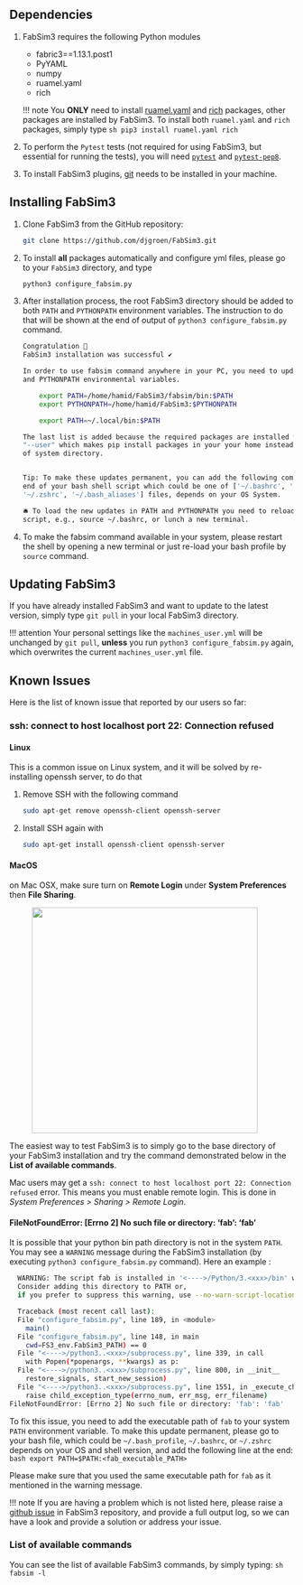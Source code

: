 ## Dependencies

1. FabSim3 requires the following Python modules

	* fabric3==1.13.1.post1
	* PyYAML
	* numpy
	* ruamel.yaml
	* rich

	!!! note
		You **ONLY** need to install [ruamel.yaml](https://pypi.org/project/ruamel.yaml) and  [rich](https://pypi.org/project/rich/)  packages, other packages are installed by FabSim3.
		To install both `ruamel.yaml` and `rich` packages, simply type
		```sh
		pip3 install ruamel.yaml rich
		```

2. To perform the `Pytest` tests (not required for using FabSim3, but essential for running the tests), you will need [`pytest`](https://docs.pytest.org/en/latest/getting-started.html) and [`pytest-pep8`](https://pypi.org/project/pytest-pep8).

3. To install FabSim3 plugins, [git](https://git-scm.com/) needs to be installed in your machine.


## Installing FabSim3

1. Clone FabSim3 from the GitHub repository:
	```sh
	git clone https://github.com/djgroen/FabSim3.git
	```
2. To install **all** packages automatically and configure yml files, please go to your `FabSim3` directory, and type
	```sh
	python3 configure_fabsim.py
	```

3. After installation process, the root FabSim3 directory should be added to both `PATH` and `PYTHONPATH` environment variables. The instruction to do that will be shown at the end of output of `python3 configure_fabsim.py` command.
	```bash
	Congratulation 🍻
	FabSim3 installation was successful ✔
	
	In order to use fabsim command anywhere in your PC, you need to update the PATH
	and PYTHONPATH environmental variables.
	
		export PATH=/home/hamid/FabSim3/fabsim/bin:$PATH
		export PYTHONPATH=/home/hamid/FabSim3:$PYTHONPATH

		export PATH=~/.local/bin:$PATH
	
	The last list is added because the required packages are installed with flag 
	"--user" which makes pip install packages in your your home instead instead 
	of system directory.


	Tip: To make these updates permanent, you can add the following command at the 
	end of your bash shell script which could be one of ['~/.bashrc', '~/.bash_profile', 
	'~/.zshrc', '~/.bash_aliases'] files, depends on your OS System.

	🛎 To load the new updates in PATH and PYTHONPATH you need to reload your bash shell 
	script, e.g., source ~/.bashrc, or lunch a new terminal.
	```

4. To make the fabsim command available in your system, please restart the shell by opening a new terminal or just re-load your bash profile by `source` command.


## Updating FabSim3

If you have already installed FabSim3 and want to update to the latest version, simply type `git pull` in your local FabSim3 directory.

!!! attention
		Your personal settings like the `machines_user.yml` will be unchanged by `git pull`, **unless** you run `python3 configure_fabsim.py` again, which overwrites the current `machines_user.yml` file.

## Known Issues

Here is the list of known issue that reported by our users so far:

### ssh: connect to host localhost port 22: Connection refused

#### Linux
This is a common issue on Linux system, and it will be solved by re-installing openssh server, to do that

1. Remove SSH with the following command
	```sh
	sudo apt-get remove openssh-client openssh-server
	```
2. Install SSH again with
	```sh
	sudo apt-get install openssh-client openssh-server
	```

#### MacOS
on Mac OSX, make sure turn on **Remote Login** under **System Preferences** then **File Sharing**.

<figure>
  <img src="../images/ssh_macos_error.png" width="400" />
</figure>

The easiest way to test FabSim3 is to simply go to the base directory of your FabSim3 installation and try the command demonstrated below in the **List of available commands**.

Mac users may get a `ssh: connect to host localhost port 22: Connection refused` error. This means you must enable remote login. This is done in *System Preferences > Sharing > Remote Login*.

#### FileNotFoundError: [Errno 2] No such file or directory: ‘fab’: ‘fab’

It is possible that your python bin path directory is not in the system `PATH`. You may see a `WARNING` message during the FabSim3 installation (by executing `python3 configure_fabsim.py` command). Here an example :

```bash
  WARNING: The script fab is installed in '<---->/Python/3.<xxx>/bin' which is not on PATH.
  Consider adding this directory to PATH or,
  if you prefer to suppress this warning, use --no-warn-script-location.

  Traceback (most recent call last):
  File "configure_fabsim.py", line 189, in <module>
    main()
  File "configure_fabsim.py", line 148, in main
    cwd=FS3_env.FabSim3_PATH) == 0
  File "<---->/python3..<xxx>/subprocess.py", line 339, in call
    with Popen(*popenargs, **kwargs) as p:
  File "<---->/python3..<xxx>/subprocess.py", line 800, in __init__
    restore_signals, start_new_session)
  File "<---->/python3..<xxx>/subprocess.py", line 1551, in _execute_child
    raise child_exception_type(errno_num, err_msg, err_filename)
FileNotFoundError: [Errno 2] No such file or directory: 'fab': 'fab'	
```

To fix this issue, you need to add the executable path of `fab` to your system `PATH` environment variable. To make this update permanent, please go to your bash file, which could be `~/.bash_profile`, `~/.bashrc`, or `~/.zshrc` depends on your OS and shell version, and add the following line at the end:
	```bash
	export PATH=$PATH:<fab_executable_PATH>
	```

Please make sure that you used the same executable path for `fab` as it mentioned in the warning message.

!!! note
	If you are having a problem which is not listed here, please raise a [github issue](https://github.com/djgroen/FabSim3/issues/new/choose) in FabSim3 repository, and provide a full output log, so we can have a look and provide a solution or address your issue.


### List of available commands

You can see the list of available FabSim3 commands, by simply typing:
	```sh
	fabsim -l
	```
